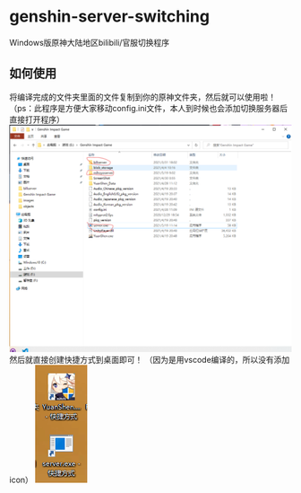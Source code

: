 # genshin-server-switching
Windows版原神大陆地区bilibili/官服切换程序

## 如何使用
将编译完成的文件夹里面的文件复制到你的原神文件夹，然后就可以使用啦！
（ps：此程序是方便大家移动config.ini文件，本人到时候也会添加切换服务器后直接打开程序）
![移动文件夹](截图/move.png)
然后就直接创建快捷方式到桌面即可！
（因为是用vscode编译的，所以没有添加icon）
![快捷方式](截图/kuaijie.png)
